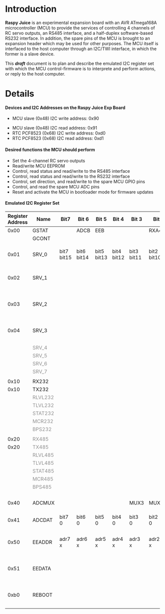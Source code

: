 # Introduction #

**Raspy Juice** is an experimental expansion board with an AVR ATmega168A microcontroller (MCU) to provide the services of controlling 4 channels of RC servo outputs, an RS485 interface, and a half-duplex software-based RS232 interface. In addition, the spare pins of the MCU is brought to an expansion header which may be used for other purposes. The MCU itself is interfaced to the host computer through an I2C/TWI interface, in which the former is a slave device.

This **_draft_** document is to plan and describe the emulated I2C register set with which the MCU control-firmware is to interprete and perform actions, or reply to the host computer.

# Details #

#### Devices and I2C Addresses on the Raspy Juice Exp Board ####
  * MCU slave   (0x48) I2C write address: 0x90<br>
<ul><li>MCU slave   (0x48) I2C read  address: 0x91<br>
</li><li>RTC PCF8523 (0x68) I2C write address: 0xd0<br>
</li><li>RTC PCF8523 (0x68) I2C read  address: 0xd1<br></li></ul>

<h4>Desired functions the MCU should perform</h4>
<ul><li>Set the 4-channel RC servo outputs<br>
</li><li>Read/write MCU EEPROM<br>
</li><li>Control, read status and read/write to the RS485 interface<br>
</li><li>Control, read status and read/write to the RS232 interface<br>
</li><li>Control, set direction, and read/write to the spare MCU GPIO pins<br>
</li><li>Control, and read the spare MCU ADC pins<br>
</li><li>Reset and activate the MCU in bootloader mode for firmware updates</li></ul>

<h4>Emulated I2C Register Set</h4>

<table><thead><th> <b>Register</b><br>Address</th><th> <b>Name</b> </th><th> <b>Bit7</b> </th><th> <b>Bit 6</b> </th><th> <b>Bit 5</b> </th><th> <b>Bit 4</b> </th><th> <b>Bit 3</b> </th><th> <b>Bit 2</b> </th><th> <b>Bit 1</b> </th><th> <b>Bit 0</b> </th><th> <b>Remarks</b> </th></thead><tbody>
<tr><td> 0x00                      </td><td> GSTAT       </td><td>             </td><td> ADCB         </td><td> EEB          </td><td>              </td><td>              </td><td> RXA485       </td><td>              </td><td> RXA232       </td><td>                </td></tr>
<tr><td>                           </td><td> GCONT       </td><td>             </td><td>              </td><td>              </td><td>              </td><td>              </td><td>              </td><td>              </td><td>              </td><td>                </td></tr>
<tr><td>                           </td></tr>
<tr><td> 0x01                      </td><td> SRV_0       </td><td> bit7<br>bit15 </td><td> bit6<br>bit14 </td><td> bit5<br>bit13 </td><td> bit4<br>bit12 </td><td> bit3<br>bit11 </td><td> bit2<br>bit10 </td><td> bit1<br>bit9 </td><td> bit0<br>bit8 </td><td> <b>unsigned short (uint16_t)</b></td></tr>
<tr><td> 0x02                      </td><td> SRV_1       </td><td>             </td><td>              </td><td>              </td><td>              </td><td>              </td><td>              </td><td>              </td><td>              </td><td> <b>Use I2C word-write to set pulse-width in</b>      </td></tr>
<tr><td> 0x03                      </td><td> SRV_2       </td><td>             </td><td>              </td><td>              </td><td>              </td><td>              </td><td>              </td><td>              </td><td>              </td><td> <b>microseconds. Limited to 500usec to 2500usec.</b>   </td></tr>
<tr><td> 0x04                      </td><td> SRV_3       </td><td>             </td><td>              </td><td>              </td><td>              </td><td>              </td><td>              </td><td>              </td><td>              </td><td> <b>RC Servos are usually 1.00ms to 2.00ms.</b> </td></tr>
<tr><td>                           </td><td> <font color='#909090'>SRV_4</font>   </td><td>             </td><td>              </td><td>              </td><td>              </td><td>              </td><td>              </td><td>              </td><td>              </td><td>                </td></tr>
<tr><td>                           </td><td> <font color='#909090'>SRV_5</font>   </td><td>             </td><td>              </td><td>              </td><td>              </td><td>              </td><td>              </td><td>              </td><td>              </td><td>                </td></tr>
<tr><td>                           </td><td> <font color='#909090'>SRV_6</font>   </td><td>             </td><td>              </td><td>              </td><td>              </td><td>              </td><td>              </td><td>              </td><td>              </td><td>                </td></tr>
<tr><td>                           </td><td> <font color='#909090'>SRV_7</font>   </td><td>             </td><td>              </td><td>              </td><td>              </td><td>              </td><td>              </td><td>              </td><td>              </td><td>                </td></tr>
<tr><td>                           </td></tr>
<tr><td> 0x10                      </td><td> RX232       </td></tr>
<tr><td> 0x10                      </td><td> TX232       </td></tr>
<tr><td>                           </td><td> <font color='#909090'>RLVL232 </td></tr>
<tr><td>                           </td><td> <font color='#909090'>TLVL232 </td></tr>
<tr><td>                           </td><td> <font color='#909090'>STAT232 </td></tr>
<tr><td>                           </td><td> <font color='#909090'>MCR232  </td></tr>
<tr><td>                           </td><td> <font color='#909090'>BPS232  </td></tr>
<tr><td>                           </td></tr>
<tr><td> 0x20                      </td><td> <font color='#909090'>RX485   </td></tr>
<tr><td> 0x20                      </td><td> <font color='#909090'>TX485   </td></tr>
<tr><td>                           </td><td> <font color='#909090'>RLVL485 </td></tr>
<tr><td>                           </td><td> <font color='#909090'>TLVL485 </td></tr>
<tr><td>                           </td><td> <font color='#909090'>STAT485 </td></tr>
<tr><td>                           </td><td> <font color='#909090'>MCR485  </td></tr>
<tr><td>                           </td><td> <font color='#909090'>BPS485  </td></tr>
<tr><td>                           </td></tr>
<tr><td> 0x40                      </td><td> ADCMUX      </td><td>             </td><td>              </td><td>              </td><td>              </td><td> MUX3         </td><td> MUX2         </td><td> MUX1         </td><td> MUX0         </td><td> <b>Writing initiates conversion</b> </td></tr>
<tr><td> 0x41                      </td><td> ADCDAT      </td><td> bit7<br>0   </td><td> bit6<br>0    </td><td> bit5<br>0    </td><td> bit4<br>0    </td><td> bit3<br>0    </td><td> bit2<br>0    </td><td> bit1<br>bit9 </td><td> bit0<br>bit8 </td><td>                </td></tr>
<tr><td>                           </td></tr>
<tr><td> 0x50                      </td><td> EEADDR      </td><td> adr7<br>x   </td><td> adr6<br>x    </td><td> adr5<br>x    </td><td> adr4<br>x    </td><td> adr3<br>x    </td><td> adr2<br>x    </td><td> adr1<br>x    </td><td> adr0<br>adr9 </td><td> <b>Writing initiates readback</b><br> into EEDATA</td></tr>
<tr><td> 0x51                      </td><td> EEDATA      </td><td>             </td><td>              </td><td>              </td><td>              </td><td>              </td><td>              </td><td>              </td><td>              </td><td> <b>Writing initiates</b><br>EEPROM programming</td></tr>
<tr><td> 0xb0                      </td><td> REBOOT      </td><td>             </td><td>              </td><td>              </td><td>              </td><td>              </td><td>              </td><td>              </td><td>              </td><td> <b>Writing with 0x0d reboots into bootloader</b> </td></tr>